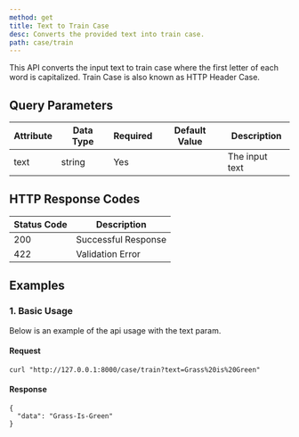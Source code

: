 ```yaml
---
method: get
title: Text to Train Case
desc: Converts the provided text into train case.
path: case/train
---
```


This API converts the input text to train case where the first letter of each word is capitalized. Train Case is also known as HTTP Header Case.

## Query Parameters

| Attribute | Data Type | Required | Default Value |Description |
| ----------- | ----------- | -----------  | ----------- | ----------- |
| text | string | Yes | | The input text  |


## HTTP Response Codes

| Status Code | Description |
| ----------- | ----------- |
| 200 | Successful Response |
| 422 | Validation Error |

## Examples

### 1. Basic Usage

Below is an example of the api usage with the text param. 

#### Request

```
curl "http://127.0.0.1:8000/case/train?text=Grass%20is%20Green"
```

#### Response

```
{
  "data": "Grass-Is-Green"
}
```
